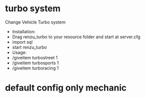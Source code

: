 # turbo system
Change Vehicle Turbo system

- Installation:
- Drag renzu_turbo to your resource folder and start at server.cfg
- import sql
- start renzu_turbo
- Usage: 
- /giveitem turbostreet 1
- /giveitem turbosports 1
- /giveitem turboracing 1

# default config only mechanic

